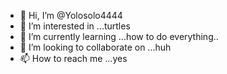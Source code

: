 - 👋 Hi, I’m @Yolosolo4444
- 👀 I’m interested in ...turtles
- 🌱 I’m currently learning ...how to do everything..
- 💞️ I’m looking to collaborate on ...huh
- 📫 How to reach me ...yes

<!---
Yolosolo4444/Yolosolo4444 is a ✨ special ✨ repository because its `README.md` (this file) appears on your GitHub profile.
You can click the Preview link to take a look at your changes.
--->
